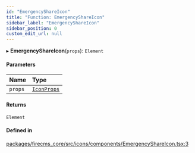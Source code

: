 ```yaml
---
id: "EmergencyShareIcon"
title: "Function: EmergencyShareIcon"
sidebar_label: "EmergencyShareIcon"
sidebar_position: 0
custom_edit_url: null
---
```


▸ **EmergencyShareIcon**(`props`): `Element`

#### Parameters

| Name | Type |
| :------ | :------ |
| `props` | [`IconProps`](../types/IconProps.md) |

#### Returns

`Element`

#### Defined in

[packages/firecms_core/src/icons/components/EmergencyShareIcon.tsx:3](https://github.com/FireCMSco/firecms/blob/d45f3739/packages/firecms_core/src/icons/components/EmergencyShareIcon.tsx#L3)
